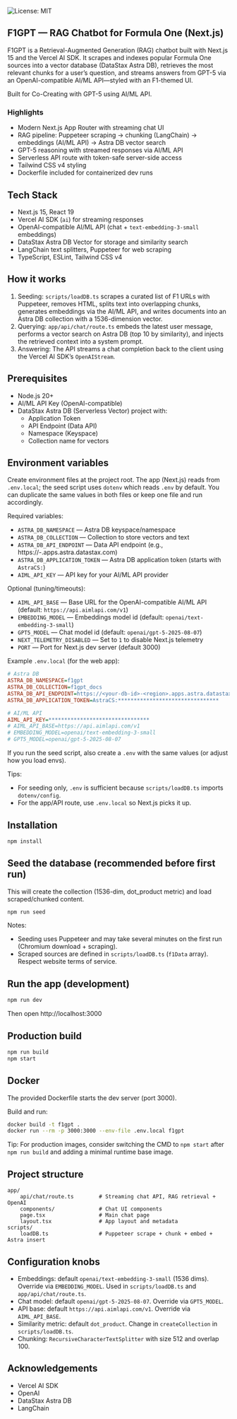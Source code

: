 ![License: MIT](https://img.shields.io/badge/License-MIT-blue.svg)

## F1GPT — RAG Chatbot for Formula One (Next.js)

F1GPT is a Retrieval-Augmented Generation (RAG) chatbot built with Next.js 15 and the Vercel AI SDK. It scrapes and indexes popular Formula One sources into a vector database (DataStax Astra DB), retrieves the most relevant chunks for a user’s question, and streams answers from GPT-5 via an OpenAI-compatible AI/ML API—styled with an F1-themed UI.

Built for Co-Creating with GPT-5 using AI/ML API.

### Highlights

- Modern Next.js App Router with streaming chat UI
- RAG pipeline: Puppeteer scraping → chunking (LangChain) → embeddings (AI/ML API) → Astra DB vector search
- GPT-5 reasoning with streamed responses via AI/ML API
- Serverless API route with token-safe server-side access
- Tailwind CSS v4 styling
- Dockerfile included for containerized dev runs

## Tech Stack

- Next.js 15, React 19
- Vercel AI SDK (`ai`) for streaming responses
- OpenAI-compatible AI/ML API (chat + `text-embedding-3-small` embeddings)
- DataStax Astra DB Vector for storage and similarity search
- LangChain text splitters, Puppeteer for web scraping
- TypeScript, ESLint, Tailwind CSS v4

## How it works

1. Seeding: `scripts/loadDB.ts` scrapes a curated list of F1 URLs with Puppeteer, removes HTML, splits text into overlapping chunks, generates embeddings via the AI/ML API, and writes documents into an Astra DB collection with a 1536-dimension vector.
2. Querying: `app/api/chat/route.ts` embeds the latest user message, performs a vector search on Astra DB (top 10 by similarity), and injects the retrieved context into a system prompt.
3. Answering: The API streams a chat completion back to the client using the Vercel AI SDK’s `OpenAIStream`.

## Prerequisites

- Node.js 20+
- AI/ML API Key (OpenAI-compatible)
- DataStax Astra DB (Serverless Vector) project with:
  - Application Token
  - API Endpoint (Data API)
  - Namespace (Keyspace)
  - Collection name for vectors

## Environment variables

Create environment files at the project root. The app (Next.js) reads from `.env.local`; the seed script uses `dotenv` which reads `.env` by default. You can duplicate the same values in both files or keep one file and run accordingly.

Required variables:

- `ASTRA_DB_NAMESPACE` — Astra DB keyspace/namespace
- `ASTRA_DB_COLLECTION` — Collection to store vectors and text
- `ASTRA_DB_API_ENDPOINT` — Data API endpoint (e.g., https://<db-id>-<region>.apps.astra.datastax.com)
- `ASTRA_DB_APPLICATION_TOKEN` — Astra DB application token (starts with `AstraCS:`)
- `AIML_API_KEY` — API key for your AI/ML API provider

Optional (tuning/timeouts):
- `AIML_API_BASE` — Base URL for the OpenAI-compatible AI/ML API (default: `https://api.aimlapi.com/v1`)
- `EMBEDDING_MODEL` — Embeddings model id (default: `openai/text-embedding-3-small`)
- `GPT5_MODEL` — Chat model id (default: `openai/gpt-5-2025-08-07`)
- `NEXT_TELEMETRY_DISABLED` — Set to `1` to disable Next.js telemetry
- `PORT` — Port for Next.js dev server (default 3000)

Example `.env.local` (for the web app):

```ini
# Astra DB
ASTRA_DB_NAMESPACE=f1gpt
ASTRA_DB_COLLECTION=f1gpt_docs
ASTRA_DB_API_ENDPOINT=https://<your-db-id>-<region>.apps.astra.datastax.com
ASTRA_DB_APPLICATION_TOKEN=AstraCS:********************************

# AI/ML API
AIML_API_KEY=********************************
# AIML_API_BASE=https://api.aimlapi.com/v1
# EMBEDDING_MODEL=openai/text-embedding-3-small
# GPT5_MODEL=openai/gpt-5-2025-08-07
```

If you run the seed script, also create a `.env` with the same values (or adjust how you load envs).

Tips:
- For seeding only, `.env` is sufficient because `scripts/loadDB.ts` imports `dotenv/config`.
- For the app/API route, use `.env.local` so Next.js picks it up.

## Installation

```bash
npm install
```

## Seed the database (recommended before first run)

This will create the collection (1536-dim, dot_product metric) and load scraped/chunked content.

```bash
npm run seed
```

Notes:

- Seeding uses Puppeteer and may take several minutes on the first run (Chromium download + scraping).
- Scraped sources are defined in `scripts/loadDB.ts` (`f1Data` array). Respect website terms of service.

## Run the app (development)

```bash
npm run dev
```

Then open http://localhost:3000

## Production build

```bash
npm run build
npm start
```

## Docker

The provided Dockerfile starts the dev server (port 3000).

Build and run:

```bash
docker build -t f1gpt .
docker run --rm -p 3000:3000 --env-file .env.local f1gpt
```

Tip: For production images, consider switching the CMD to `npm start` after `npm run build` and adding a minimal runtime base image.

## Project structure

```
app/
	api/chat/route.ts        # Streaming chat API, RAG retrieval + OpenAI
	components/              # Chat UI components
	page.tsx                 # Main chat page
	layout.tsx               # App layout and metadata
scripts/
	loadDB.ts                # Puppeteer scrape + chunk + embed + Astra insert
```

## Configuration knobs

- Embeddings: default `openai/text-embedding-3-small` (1536 dims). Override via `EMBEDDING_MODEL`. Used in `scripts/loadDB.ts` and `app/api/chat/route.ts`.
- Chat model: default `openai/gpt-5-2025-08-07`. Override via `GPT5_MODEL`.
- API base: default `https://api.aimlapi.com/v1`. Override via `AIML_API_BASE`.
- Similarity metric: default `dot_product`. Change in `createCollection` in `scripts/loadDB.ts`.
- Chunking: `RecursiveCharacterTextSplitter` with size 512 and overlap 100.

## Acknowledgements

- Vercel AI SDK
- OpenAI
- DataStax Astra DB
- LangChain

